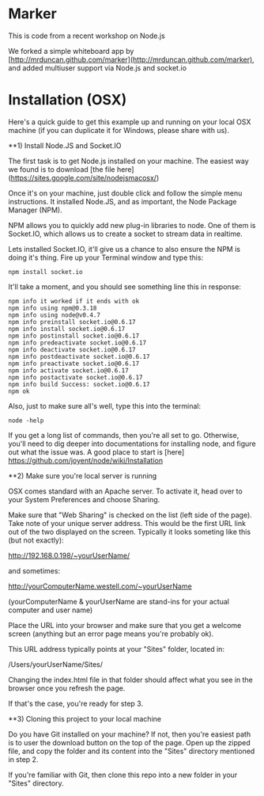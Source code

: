Marker
======

This is code from a recent workshop on Node.js

We forked a simple whiteboard app by [http://mrduncan.github.com/marker](http://mrduncan.github.com/marker), and added multiuser support via Node.js and socket.io 


Installation (OSX)
==================

Here's a quick guide to get this example up and running on your local OSX machine (if you can duplicate it for Windows, please share with us).

**1) Install Node.JS and Socket.IO

The first task is to get Node.js installed on your machine. The easiest way we found is to download [the file here] (https://sites.google.com/site/nodejsmacosx/) 

Once it's on your machine, just double click and follow the simple menu instructions. It installed Node.JS, and as important, the Node Package Manager (NPM). 

NPM allows you to quickly add new plug-in libraries to node. One of them is Socket.IO, which allows us to create a socket to stream data in realtime. 

Lets installed Socket.IO, it'll give us a chance to also ensure the NPM is doing it's thing. Fire up your Terminal window and type this: 

    npm install socket.io

It'll take a moment, and you should see something line this in response: 

    npm info it worked if it ends with ok
    npm info using npm@0.3.18
    npm info using node@v0.4.7
    npm info preinstall socket.io@0.6.17
    npm info install socket.io@0.6.17
    npm info postinstall socket.io@0.6.17
    npm info predeactivate socket.io@0.6.17
    npm info deactivate socket.io@0.6.17
    npm info postdeactivate socket.io@0.6.17
    npm info preactivate socket.io@0.6.17
    npm info activate socket.io@0.6.17
    npm info postactivate socket.io@0.6.17
    npm info build Success: socket.io@0.6.17
    npm ok
    
Also, just to make sure all's well, type this into the terminal: 

    node -help
    
If you get a long list of commands, then you're all set to go. Otherwise, you'll need to dig deeper into documentations for installing node, and figure out what the issue was. A good place to start is [here] https://github.com/joyent/node/wiki/Installation


**2) Make sure you're local server is running

OSX comes standard with an Apache server. To activate it, head over to your System Preferences and choose Sharing. 

Make sure that "Web Sharing" is checked on the list (left side of the page).
Take note of your unique server address. This would be the first URL link out of the two displayed on the screen. Typically it looks someting like this (but not exactly): 

http://192.168.0.198/~yourUserName/

and sometimes: 

http://yourComputerName.westell.com/~yourUserName

(yourComputerName & yourUserName are stand-ins for your actual computer and user name)

Place the URL into your browser and make sure that you get a welcome screen (anything but an error page means you're probably ok).

This URL address typically points at your "Sites" folder, located in: 

/Users/yourUserName/Sites/

Changing the index.html file in that folder should affect what you see in the browser once you refresh the page.

If that's the case, you're ready for step 3.


**3) Cloning this project to your local machine

Do you have Git installed on your machine? If not, then you're easiest path is to user the download button on the top of the page. Open up the zipped file, and copy the folder and its content into the "Sites" directory mentioned in step 2.

If you're familiar with Git, then clone this repo into a new folder in your "Sites" directory. 


 
